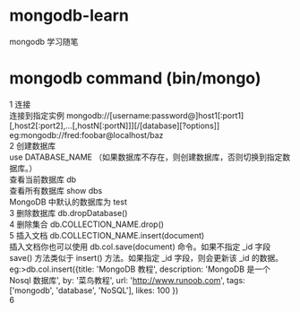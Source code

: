 # mongodb-learn
mongodb 学习随笔

# mongodb command (bin/mongo)
1 连接<br />
  连接到指定实例 mongodb://[username:password@]host1[:port1][,host2[:port2],...[,hostN[:portN]]][/[database][?options]]<br />
  eg:mongodb://fred:foobar@localhost/baz<br />
2 创建数据库<br />
  use DATABASE_NAME （如果数据库不存在，则创建数据库，否则切换到指定数据库。）<br />
  查看当前数据库 db<br />
  查看所有数据库 show dbs<br />
  MongoDB 中默认的数据库为 test<br />
3 删除数据库 db.dropDatabase()<br />
4 删除集合 db.COLLECTION_NAME.drop()<br />
5 插入文档 db.COLLECTION_NAME.insert(document)<br />
  插入文档你也可以使用 db.col.save(document) 命令。如果不指定 _id 字段 save() 方法类似于 insert() 方法。如果指定 _id 字段，则会更新该 _id 的数据。<br />
  eg:>db.col.insert({title: 'MongoDB 教程',
         description: 'MongoDB 是一个 Nosql 数据库',
         by: '菜鸟教程',
         url: 'http://www.runoob.com',
         tags: ['mongodb', 'database', 'NoSQL'],
         likes: 100
     })<br />
6 